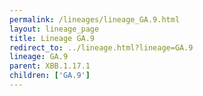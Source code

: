 ```yaml
---
permalink: /lineages/lineage_GA.9.html
layout: lineage_page
title: Lineage GA.9
redirect_to: ../lineage.html?lineage=GA.9
lineage: GA.9
parent: XBB.1.17.1
children: ['GA.9']
---
```

